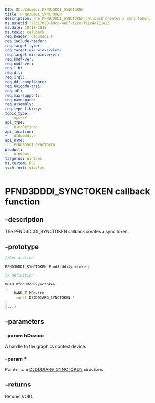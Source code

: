 ```yaml
---
UID: NC:d3dumddi.PFND3DDDI_SYNCTOKEN
title: PFND3DDDI_SYNCTOKEN
description: The PFND3DDDI_SYNCTOKEN callback creates a sync token.
ms.assetid: 25c17000-b8cc-4e0f-a2ce-fe1c4a711413
ms.date: 10/19/2018
ms.topic: callback
req.header: d3dumddi.h
req.include-header:
req.target-type:
req.target-min-winverclnt:
req.target-min-winversvr:
req.kmdf-ver:
req.umdf-ver:
req.lib:
req.dll:
req.irql: 
req.ddi-compliance:
req.unicode-ansi:
req.idl:
req.max-support:
req.namespace:
req.assembly:
req.type-library: 
topic_type: 
-	apiref
api_type: 
-	UserDefined
api_location: 
-	d3dumddi.h
api_name: 
-	PFND3DDDI_SYNCTOKEN
product:
-	Windows
targetos: Windows
ms.custom: RS5
tech.root: display
---
```


# PFND3DDDI_SYNCTOKEN callback function

## -description

The PFND3DDDI_SYNCTOKEN callback creates a sync token.

## -prototype

```cpp
//Declaration

PFND3DDDI_SYNCTOKEN Pfnd3dddiSynctoken; 

// Definition

VOID Pfnd3dddiSynctoken 
(
	HANDLE hDevice
	 const D3DDDIARG_SYNCTOKEN *
)
{...}

```

## -parameters

### -param hDevice

A handle to the graphics context device.

### -param *

Pointer to a [D3DDDIARG_SYNCTOKEN](ns-d3dumddi-_d3dddiarg_synctoken.md) structure.

## -returns

Returns VOID.
